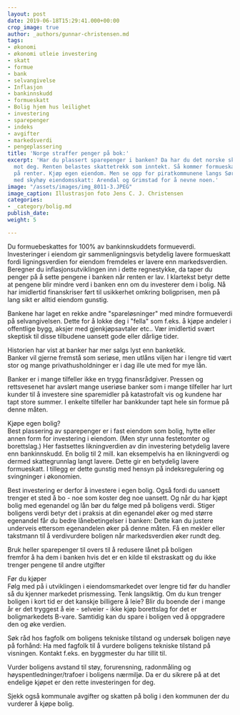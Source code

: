 ```yaml
---
layout: post
date: 2019-06-18T15:29:41.000+00:00
crop_image: true
author: _authors/gunnar-christensen.md
tags:
- økonomi
- økonomi utleie investering
- skatt
- formue
- bank
- selvangivelse
- Inflasjon
- bankinnskudd
- formueskatt
- Bolig hjem hus leilighet
- investering
- sparepenger
- indeks
- avgifter
- markedsverdi
- pengeplassering
title: 'Norge straffer penger på bok:'
excerpt: 'Har du plassert sparepenger i banken? Da har du det norske skattesystemet
  mot deg. Renten belastes skattetrekk som inntekt. Så kommer formueskatten og skatt
  på renter. Kjøp egen eiendom. Men se opp for piratkommunene langs Sørlandskysten
  med skyhøy eiendomsskatt: Arendal og Grimstad for å nevne noen.'
image: "/assets/images/img_8011-3.JPEG"
image_caption: Illustrasjon foto Jens C. J. Christensen
categories:
- _category/bolig.md
publish_date: 
weight: 5

---
```

Du formuebeskattes for 100% av bankinnskuddets formueverdi. Investeringer i eiendom gir sammenligningsvis betydelig lavere formueskatt fordi ligningsverdien for eiendom fremdeles er lavere enn markedsverdien. Beregner du inflasjonsutviklingen inn i dette regnestykke, da taper du penger på å sette pengene i banken når renten er lav. I klartekst betyr dette at pengene blir mindre verd i banken enn om du investerer dem i bolig. Nå har imidlertid finanskriser ført til usikkerhet omkring boligprisen, men på lang sikt er alltid eiendom gunstig.

Bankene har laget en rekke andre "spareløsninger" med mindre formueverdi på selvangivelsen. Dette for å lokke deg i "fella" som f.eks. å kjøpe andeler i offentlige bygg, aksjer med gjenkjøpsavtaler etc.. Vær imidlertid svært skeptisk til disse tilbudene uansett gode eller dårlige tider.

Historien har vist at banker har mer salgs lyst enn banketikk.  
Banker vil gjerne fremstå som seriøse, men utlåns viljen har i lengre tid vært stor og mange privathusholdninger er i dag ille ute med for mye lån.

Banker er i mange tilfeller ikke en trygg finansrådgiver. Pressen og rettsvesenet har avslørt mange useriøse banker som i mange tilfeller har lurt kunder til å investere sine sparemidler på katastrofalt vis og kundene har tapt store summer. I enkelte tilfeller har bankkunder tapt hele sin formue på denne måten.

Kjøpe egen bolig?  
Best plassering av sparepenger er i fast eiendom som bolig, hytte eller annen form for investering i eiendom. (Men styr unna festetomter og borettslag.) Her fastsettes likningverdien av din investering betydelig lavere enn bankinnskudd. En bolig til 2 mill. kan eksempelvis ha en likningverdi og dermed skattegrunnlag langt lavere. Dette gir en betydelig lavere formueskatt. I tillegg er dette gunstig med hensyn på indeksregulering og svingninger i økonomien.

Best investering er derfor å investere i egen bolig. Også fordi du uansett trenger et sted å bo - noe som koster deg noe uansett. Og når du har kjøpt bolig med egenandel og lån bør du følge med på boligens verdi. Stiger boligens verdi betyr det i praksis at din egenandel øker og med større egenandel får du bedre lånebetingelser i banken: Dette kan du justere underveis ettersom egenandelen øker på denne måten. Få en mekler eller takstmann til å verdivurdere boligen når markedsverdien øker rundt deg.

Bruk heller sparepenger til overs til å redusere lånet på boligen  
fremfor å ha dem i banken hvis det er en kilde til ekstraskatt og du ikke trenger pengene til andre utgifter

Før du kjøper  
Følg med på i utviklingen i eiendomsmarkedet over lengre tid før du handler så du kjenner markedet prismessing. Tenk langsiktig. Om du kun trenger boligen i kort tid er det kanskje billigere å leie? Blir du boende der i mange år er det tryggest å eie - selveier - ikke kjøp borettslag for det er boligmarkedets B-vare. Samtidig kan du spare i boligen ved å oppgradere den og øke verdien.

Søk råd hos fagfolk om boligens tekniske tilstand og undersøk boligen nøye på forhånd: Ha med fagfolk til å vurdere boligens tekniske tilstand på visningen. Kontakt f.eks. en byggmester du har tillit til. 

Vurder boligens avstand til støy, forurensning, radonmåling og høyspentledninger/trafoer i boligens nærmiljø. Da er du sikrere på at det endelige kjøpet er den rette investeringen for deg.

Sjekk også kommunale avgifter og skatten på bolig i den kommunen der du vurderer å kjøpe bolig.